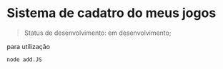 # Sistema de cadatro do meus jogos

>Status  de desenvolvimento: em desenvolvimento;

para utilização 

```
node add.JS
```

